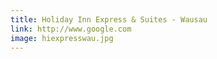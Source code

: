 ```yaml
---
title: Holiday Inn Express & Suites - Wausau
link: http://www.google.com
image: hiexpresswau.jpg
---
```


